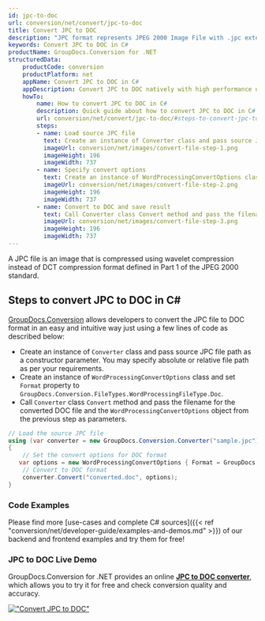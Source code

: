```yaml
---
id: jpc-to-doc
url: conversion/net/convert/jpc-to-doc
title: Convert JPC to DOC
description: "JPC format represents JPEG 2000 Image File with .jpc extension. Learn how to convert JPC to DOC file programmatically in C# language using GroupDocs.Conversion for .NET library."
keywords: Convert JPC to DOC in C#
productName: GroupDocs.Conversion for .NET
structuredData:
    productCode: conversion
    productPlatform: net
    appName: Convert JPC to DOC in C#
    appDescription: Convert JPC to DOC natively with high performance using C# language and server side GroupDocs.Conversion for .NET APIs, without the use of any software like Microsoft or Open Office.
    howTo:
        name: How to convert JPC to DOC in C# 
        description: Quick guide about how to convert JPC to DOC in C# with high performance and accuracy.
        url: conversion/net/convert/jpc-to-doc/#steps-to-convert-jpc-to-doc-in-c
        steps:
        - name: Load source JPC file 
          text: Create an instance of Converter class and pass source JPC file path as a constructor parameter. You may specify absolute or relative file path as per your requirements. 
          imageUrl: conversion/net/images/convert-file-step-1.png
          imageHeight: 196
          imageWidth: 737
        - name: Specify convert options 
          text: Create an instance of WordProcessingConvertOptions class.
          imageUrl: conversion/net/images/convert-file-step-2.png
          imageHeight: 196
          imageWidth: 737
        - name: Convert to DOC and save result 
          text: Call Converter class Convert method and pass the filename for the converted HTML file and the WordProcessingConvertOptions object from the previous step as parameters.
          imageUrl: conversion/net/images/convert-file-step-3.png
          imageHeight: 196
          imageWidth: 737
---
```


A JPC file is an image that is compressed using wavelet compression instead of DCT compression format defined in Part 1 of the JPEG 2000 standard.

## Steps to convert JPC to DOC in C#

[GroupDocs.Conversion](https://products.groupdocs.com/conversion/net) allows developers to convert the JPC file to DOC format in an easy and intuitive way just using a few lines of code as described below:

* Create an instance of `Converter` class and pass source JPC file path as a constructor parameter. You may specify absolute or relative file path as per your requirements. 
* Create an instance of `WordProcessingConvertOptions` class and set `Format` property to `GroupDocs.Conversion.FileTypes.WordProcessingFileType.Doc`.
* Call `Converter` class `Convert` method and pass the filename for the converted DOC file and the `WordProcessingConvertOptions` object from the previous step as parameters.

```csharp
// Load the source JPC file
using (var converter = new GroupDocs.Conversion.Converter("sample.jpc"))
{
    // Set the convert options for DOC format
   var options = new WordProcessingConvertOptions { Format = GroupDocs.Conversion.FileTypes.WordProcessingFileType.Doc };
    // Convert to DOC format
    converter.Convert("converted.doc", options);
}
```

### Code Examples

Please find more [use-cases and complete C# sources]({{< ref "conversion/net/developer-guide/examples-and-demos.md" >}}) of our backend and frontend examples and try them for free!

### JPC to DOC Live Demo

GroupDocs.Conversion for .NET provides an online [**JPC to DOC converter**](https://products.groupdocs.app/conversion/jpc-to-doc), which allows you to try it for free and check conversion quality and accuracy.

[!["Convert JPC to DOC"](conversion/net/images/convert-to-doc/convert-jpc-to-doc.png)](https://products.groupdocs.app/conversion/jpc-to-doc)